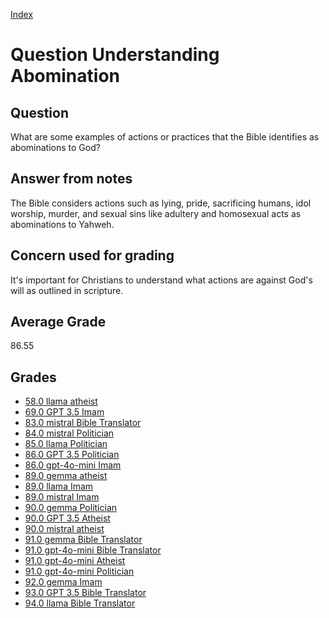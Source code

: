 
[Index](../../index.md)
# Question Understanding Abomination
## Question
What are some examples of actions or practices that the Bible identifies as abominations to God?

## Answer from notes
The Bible considers actions such as lying, pride, sacrificing humans, idol worship, murder, and sexual sins like adultery and homosexual acts as abominations to Yahweh.

## Concern used for grading
It's important for Christians to understand what actions are against God's will as outlined in scripture.

## Average Grade
86.55

## Grades
 * [58.0 llama atheist](../answers/llama_atheist/Understanding_Abomination.md)
 * [69.0 GPT 3.5 Imam](../answers/GPT_3.5_Imam/Understanding_Abomination.md)
 * [83.0 mistral Bible Translator](../answers/mistral_Bible_Translator/Understanding_Abomination.md)
 * [84.0 mistral Politician](../answers/mistral_Politician/Understanding_Abomination.md)
 * [85.0 llama Politician](../answers/llama_Politician/Understanding_Abomination.md)
 * [86.0 GPT 3.5 Politician](../answers/GPT_3.5_Politician/Understanding_Abomination.md)
 * [86.0 gpt-4o-mini Imam](../answers/gpt-4o-mini_Imam/Understanding_Abomination.md)
 * [89.0 gemma atheist](../answers/gemma_atheist/Understanding_Abomination.md)
 * [89.0 llama Imam](../answers/llama_Imam/Understanding_Abomination.md)
 * [89.0 mistral Imam](../answers/mistral_Imam/Understanding_Abomination.md)
 * [90.0 gemma Politician](../answers/gemma_Politician/Understanding_Abomination.md)
 * [90.0 GPT 3.5 Atheist](../answers/GPT_3.5_Atheist/Understanding_Abomination.md)
 * [90.0 mistral atheist](../answers/mistral_atheist/Understanding_Abomination.md)
 * [91.0 gemma Bible Translator](../answers/gemma_Bible_Translator/Understanding_Abomination.md)
 * [91.0 gpt-4o-mini Bible Translator](../answers/gpt-4o-mini_Bible_Translator/Understanding_Abomination.md)
 * [91.0 gpt-4o-mini Atheist](../answers/gpt-4o-mini_Atheist/Understanding_Abomination.md)
 * [91.0 gpt-4o-mini Politician](../answers/gpt-4o-mini_Politician/Understanding_Abomination.md)
 * [92.0 gemma Imam](../answers/gemma_Imam/Understanding_Abomination.md)
 * [93.0 GPT 3.5 Bible Translator](../answers/GPT_3.5_Bible_Translator/Understanding_Abomination.md)
 * [94.0 llama Bible Translator](../answers/llama_Bible_Translator/Understanding_Abomination.md)
